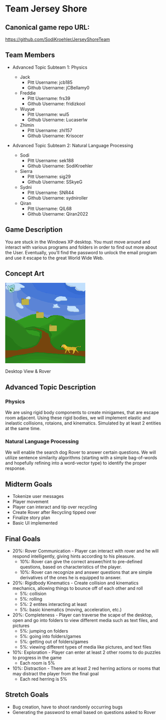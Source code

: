 # Team Jersey Shore

## Canonical game repo URL:

https://github.com/SodiKroehler/JerseyShoreTeam


## Team Members
* Advanced Topic Subteam 1: Physics

	* Jack
		* Pitt Username: jcb185
		* Github Username: jCBellamy0
	* Freddie
		* Pitt Username: frs39
		* Github Username: fridizkool
	* Wuyue
		* Pitt Username: wul5
		* Github Username: Lucaserlw
	* Zhimin
		* Pitt Username: zhl157
		* Github Username: Krisocer

* Advanced Topic Subteam 2: Natural Language Processing

	* Sodi
		* Pitt Username: sek188
		* Github Username: SodiKroehler
	* Sierra
		* Pitt Username: sig29
		* Github Username: SSkyeG
	* Sydni
		* Pitt Username: SNR44
		* Github Username: sydniroller
	* Qiran
		* Pitt Username: QIL68
		* Github Username: Qiran2022


## Game Description

You are stuck in the Windows XP desktop. You must move around and interact with various programs and folders in order to find out more about the User. Eventually, you’ll find the password to unlock the email program and use it escape to the great World Wide Web.

## Concept Art

![Game Window](concept_art_9-19.png)

Desktop View & Rover

## Advanced Topic Description

### Physics

We are using rigid body components to create minigames, that are escape room adjacent. Using these rigid bodies, we will implement elastic and inelastic collisions, rotaions, and kinematics. Simulated by at least 2 entities at the same time.
    
### Natural Language Processing

We will enable the search dog Rover to answer certain questions. We will utilize sentence similarity algorithms (starting with a simple bag-of-words and hopefully refining into a word-vector type) to identify the proper response.


## Midterm Goals

* Tokenize user messages
* Player movement
* Player can interact and tip over recycling
* Create Rover after Recycling tipped over
* Finalize story plan
* Basic UI implemented

## Final Goals

* 20%: Rover Communication - Player can interact with rover and he will respond intelligently, giving hints according to his pleasure.
  * 10%: Rover can give the correct answer/hint to pre-defined questions, based on characteristics of the player.
  * 10%: Rover can recognize and answer questions that are simple derivatives of the ones he is equipped to answer.
* 20%: Rigidbody Kinematics - Create collision and kinematics mechanics, allowing things to bounce off of each other and roll
  * 5%: collision
  * 5%: rolling
  * 5%: 2 entites interacting at least
  * 5%: basic kinematics (moving, acceleration, etc.)
* 20%: Completeness - Player can traverse the scape of the desktop, open and go into folders to view different media such as text files, and pictures
  * 5%: jumping on folders
  * 5%: going into folders/games
  * 5%: getting out of folders/games
  * 5%: viewing different types of media like pictures, and text files
* 10%: Exploration - Player can enter at least 2 other rooms to do puzzles to progress in the game
  * Each room is 5%
* 10%: Distraction - There are at least 2 red herring actions or rooms that may distract the player from the final goal
  * Each red herring is 5%

## Stretch Goals

* Bug creation, have to shoot randomly occurring bugs
* Generating the password to email based on questions asked to Rover
